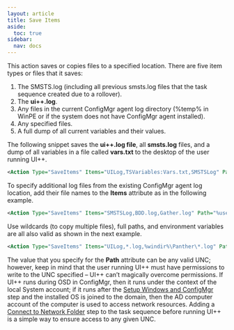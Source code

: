 ```yaml
---
layout: article
title: Save Items
aside:
  toc: true
sidebar:
  nav: docs
---
```


This action saves or copies files to a specified location. There are five item types or files that it saves:

1. The SMSTS.log (including all previous smsts.log files that the task sequence created due to a rollover).
2. The **ui++.log**.
3. Any files in the current ConfigMgr agent log directory (%temp% in WinPE or if the system does not have ConfigMgr agent installed).
4. Any specified files.
5. A full dump of all current variables and their values.

The following snippet saves the **ui++.log file**, all **smsts.log** files, and a dump of all variables in a file called **vars.txt** to the desktop of the user running UI++.

~~~ xml 
<Action Type="SaveItems" Items="UILog,TSVariables:Vars.txt,SMSTSLog" Path="%userprofile%\Desktop" />
~~~

To specify additional log files from the existing ConfigMgr agent log location, add their file names to the **Items** attribute as in the following example.

~~~ xml
<Action Type="SaveItems" Items="SMSTSLog,BDD.log,Gather.log" Path="%userprofile%\Desktop" />
~~~

Use wildcards (to copy multiple files), full paths, and environment variables are all also valid as shown in the next example.

~~~ xml
<Action Type="SaveItems" Items="UILog,*.log,%windir%\Panther\*.log" Path="%userprofile%\Desktop" />
~~~

The value that you specify for the **Path** attribute can be any valid UNC; however, keep in mind that the user running UI++ must have permissions to write to the UNC specified – UI++ can’t magically overcome permissions. If UI++ runs during OSD in ConfigMgr, then it runs under the context of the local System account; if it runs after the [Setup Windows and ConfigMgr](https://docs.microsoft.com/en-us/sccm/osd/understand/task-sequence-steps#BKMK_SetupWindowsandConfigMgr) step and the installed OS is joined to the domain, then the AD computer account of the computer is used to access network resources. Adding a [Connect to Network Folder](https://docs.microsoft.com/en-us/sccm/osd/understand/task-sequence-steps#BKMK_ConnectToNetworkFolder) step to the task sequence before running UI++ is a simple way to ensure access to any given UNC.
